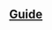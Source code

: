 ## [Guide](https://medium.com/gits-apps-insight/tutorial-create-your-own-template-for-android-studio-1aaa9b4cb18)